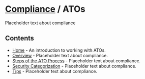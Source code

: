 # [Compliance](../README.md) / ATOs

Placeholder text about compliance

## Contents

- [Home](index.md) - An introduction to working with ATOs.
- [Overview](overview.md) - Placeholder text about compliance.
- [Steps of the ATO Process](steps.md) - Placeholder text about compliance.
- [Security Categorization](categorization.md) - Placeholder text about compliance.
- [Tips](tips.md) - Placeholder text about compliance.
